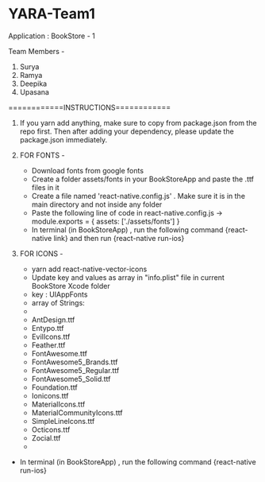 # YARA-Team1
Application : BookStore - 1

Team Members - 
1. Surya
2. Ramya
3. Deepika
4. Upasana

============INSTRUCTIONS============
1. If you yarn add anything, make sure to copy from package.json from the repo first. Then after adding your dependency, please update the package.json immediately.

2.  FOR FONTS -
    - Download fonts from google fonts 
    - Create a folder assets/fonts in your BookStoreApp and paste the .ttf files in it
    - Create a file named 'react-native.config.js' . Make sure it is in the main directory and not inside any folder
    - Paste the following line of code in react-native.config.js
          ->         module.exports = { assets: ['./assets/fonts'] }
    - In terminal (in BookStoreApp) , run the following command
         {react-native link} and then run 
         {react-native run-ios}
         
         
3. FOR ICONS -
   - yarn add react-native-vector-icons
   - Update key and values as array in "info.plist" file in current BookStore Xcode folder
   -  key : <key>UIAppFonts</key>
   -  array of Strings:
   -  <array>
   - <string>AntDesign.ttf</string>
   - <string>Entypo.ttf</string>
   - <string>EvilIcons.ttf</string>
   - <string>Feather.ttf</string>
   - <string>FontAwesome.ttf</string>
   - <string>FontAwesome5_Brands.ttf</string>
   - <string>FontAwesome5_Regular.ttf</string>
   - <string>FontAwesome5_Solid.ttf</string>
   - <string>Foundation.ttf</string>
   - <string>Ionicons.ttf</string>
   - <string>MaterialIcons.ttf</string>
   - <string>MaterialCommunityIcons.ttf</string>
   - <string>SimpleLineIcons.ttf</string>
   - <string>Octicons.ttf</string>
   - <string>Zocial.ttf</string>
   - </array>
  - In terminal (in BookStoreApp) , run the following command
         {react-native run-ios}
         
